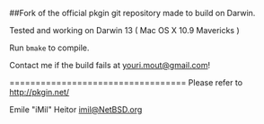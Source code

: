 ##Fork of the official pkgin git repository made to build on Darwin.

Tested and working on Darwin 13 ( Mac OS X 10.9 Mavericks )

Run `bmake` to compile.

Contact me if the build fails at youri.mout@gmail.com!



==================================
Please refer to http://pkgin.net/

Emile "iMil" Heitor <imil@NetBSD.org>
